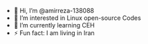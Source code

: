 - 👋 Hi, I’m @amirreza-138088
- 👀 I’m interested in Linux open-source Codes
- 🌱 I’m currently learning CEH
- ⚡ Fun fact: I am living in Iran

<!---
amirreza-138088/amirreza-138088 is a ✨ special ✨ repository because its `README.md` (this file) appears on your GitHub profile.
You can click the Preview link to take a look at your changes.
--->
